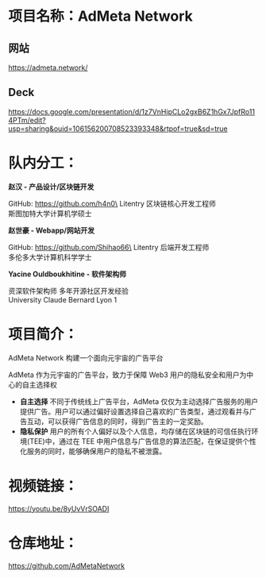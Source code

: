 # 项目名称：AdMeta Network

## 网站

https://admeta.network/

## Deck

https://docs.google.com/presentation/d/1z7VnHjpCLo2gxB6Z1hGx7JpfRo114PTm/edit?usp=sharing&ouid=106156200708523393348&rtpof=true&sd=true

# 队内分工：

**赵汉 - 产品设计/区块链开发**

GitHub: https://github.com/h4n0\
Litentry 区块链核心开发工程师\
斯图加特大学计算机学硕士

**赵世豪 - Webapp/网站开发**

GitHub: https://github.com/Shihao66\
Litentry 后端开发工程师\
多伦多大学计算机科学学士

**Yacine Ouldboukhitine - 软件架构师**

资深软件架构师 多年开源社区开发经验\
University Claude Bernard Lyon 1

# 项目简介：

AdMeta Network 构建一个面向元宇宙的广告平台

AdMeta 作为元宇宙的广告平台，致力于保障 Web3 用户的隐私安全和用户为中心的自主选择权

- **自主选择** 不同于传统线上广告平台，AdMeta 仅仅为主动选择广告服务的用户提供广告。用户可以通过偏好设置选择自己喜欢的广告类型，通过观看并与广告互动，可以获得广告信息的同时，得到广告主的一定奖励。
- **隐私保护** 用户的所有个人偏好以及个人信息，均存储在区块链的可信任执行环境(TEE)中，通过在 TEE 中用户信息与广告信息的算法匹配，在保证提供个性化服务的同时，能够确保用户的隐私不被泄露。

# 视频链接：

https://youtu.be/8yUvVrSOADI

# 仓库地址：

https://github.com/AdMetaNetwork
